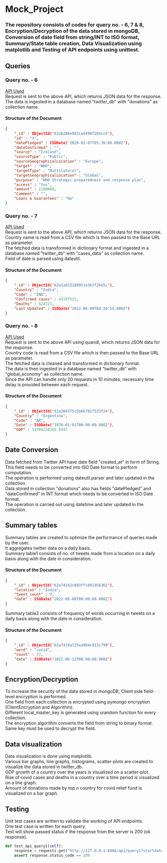 # Mock_Project

### The repository consists of codes for query no. - 6, 7 & 8, Encryption/Decryption of the data stored in mongoDB, Conversion of date field from string/INT to ISO format, Summary/State table creation, Data Visualization using matplotlib and Testing of API endpoints using unittest.

## Queries
### Query no. - 6
[API Used](https://covidfunding.eiu.com/api-docs/) <br/>
Request is sent to the above API, which returns JSON data for the response. <br/>
The data is ingested in a database named "twitter_db" with "donations" as collection name.

#### Structure of the Document
```json
{
    "_id" : ObjectId("62ab286e9d3ced498f284ccb"),
    "id" : "3",
    "datePledged" : ISODate("2020-02-07T05:30:00.000Z"),
    "dateConfirmed" : "",
    "source" : "Ireland",
    "sourceType" : "Public",
    "sourceGeographicalLocation" : "Europe",
    "target" : "WHO",
    "targetType" : "Multilateral",
    "targetGeographicalLocation" : "Global",
    "purpose" : "WHO Strategic preparedness and response plan",
    "access" : "Yes",
    "amount" : 1100000,
    "Comment" : "",
    "Loans & Guarantees" : "No"
}

```

### Query no. - 7
[API Used](https://rapidapi.com/KishCom/api/covid-19-coronavirus-statistics/) <br/>
Request is sent to the above API, which returns JSON data for the response. <br/>
Country name is read from a CSV file which is then passed to the Base URL as parameter. <br/>
The fetched data is transformed in dictionary format and ingested in a database named "twitter_db" with "cases_data" as collection name. <br/>
Field of date is parsed using dateutil. <br/>

#### Structure of the Document
```json
{
    "_id" : ObjectId("62a1ad33188951e3b3f2be5c"),
    "Country" : "India",
    "Code" : "IND",
    "Confirmed cases" : 43197522,
    "Deaths" : 524723,
    "Last Updated" : ISODate("2022-06-09T04:20:54.000Z")
}
```

### Query no. - 8
[API Used](https://data.nasdaq.com/data/FRED-federal-reserve-economic-data) <br/>
Request is sent to the above API using quandl, which returns JSON data for the response. <br/>
Country code is read from a CSV file which is then passed to the Base URL as parameter. <br/>
The fetched data is cleaned and transformed in dictionary format. <br/>
The data is then ingested in a database named "twitter_db" with "global_economy" as collection name. <br/>
Since the API can handle only 20 requests in 10 minutes, necessary time delay is provided between each request.

#### Structure of the Document
```json
{
    "_id" : ObjectId("62a304375c5abb7917533f24"),
    "Country" : "Argentina",
    "Code" : "AR",
    "Date" : ISODate("1970-01-01T00:00:00.000Z"),
    "GDP" : 31584210365.5447
}
```

## Date Conversion
Data fetched from Twitter API have date field "created_at" in form of String. <br/>
This field needs to be converted into ISO Date format to perform computation. <br/>
The operation is performed using dateutil.parser and later updated in the collection. <br/>
Data stored in collection "donations" also has fields "datePledged" and "dateConfirmed" in INT format which needs to be converted in ISO Date format. <br/>
The operation is carried out using datetime and later updated in the collection.

## Summary tables
Summary tables are created to optimize the performance of queries made by the user. <br/>
It aggregates twitter data on a daily basis. <br/>
Summary table1 consists of no. of tweets made from a location on a daily basis along with the date in consideration. <br/>

#### Structure of the Document
```json
{
    "_id" : ObjectId("62a74142c093ffc891956361"),
    "location" : "India",
    "tweet_count" : 9,
    "date" : ISODate("2022-06-08T00:00:00.000Z")
}
```

Summary table2 consists of frequency of words occurring in tweets on a daily basis along with the date in consideration. <br/>

#### Structure of the Document
```json
{
    "_id" : ObjectId("62a7418a725ea904c913c799"),
    "word" : "covid",
    "count" : 37,
    "date" : ISODate("2022-06-12T00:00:00.000Z")
}
```

## Encryption/Decryption
To increase the security of the data stored in mongoDB, Client side field-level encryption is performed. <br/>
One field from each collection is encrypted using pymongo encryption (ClientEncryption and Algorithm). <br/>
Different local_master_key is generated using urandom function for every collection. <br/>
The encryption algorithm converts the field from string to binary format. <br/>
Same key must be used to decrypt the field.

## Data visualization
Data visualization is done using matplotlib. <br/>
Various bar graphs, line graphs, histograms, scatter-plots are created to visualize the data stored in twitter_db. <br/>
GDP growth of a country over the years is visualized on a scatter-plot. <br/>
Rise of covid cases and deaths in a country over a time period is visualized on a line graph. <br/>
Amount of donations made by top n country for covid relief fund is visualized on a bar graph.

## Testing
Unit test cases are written to validate the working of API endpoints. <br/>
One test case is written for each query. <br/>
Test will show passed status if the response from the server is 200 (ok response).

```python
def test_api_query1(self):
    response = requests.get("http://127.0.0.1:8086/api/query1?startdate=&&enddate=")
    assert response.status_code == 200
```